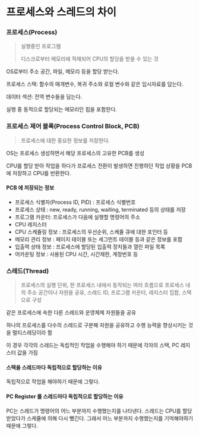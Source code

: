 # 프로세스와 스레드의 차이

### 프로세스(Process)

> 실행중인 프로그램
>
> 디스크로부터 메모리에 적재되어 CPU의 할당을 받을 수 있는 것

OS로부터 주소 공간, 파일, 메모리 등을 할당 받는다.

프로세스 스택: 함수의 매개변수, 복귀 주소와 로컬 변수와 같은 임시자료를 담는다.

데이터 섹션: 전역 변수들을 담는다.

실행 중 동적으로 할당되는 메모리인 힙을 포함한다.



### 프로세스 제어 블록(Process Control Block, PCB)

> 프로세스에 대한 중요한 정보를 저장한다.

OS는 프로세스 생성하면서 해당 프로세스의 고유한 PCB를 생성

CPU를 할당 받아 작업을 하다가 프로세스 전환이 발생하면 진행하던 작업 상황을 PCB에 저장하고 CPU를 반환한다.

#### PCB 에 저장되는 정보

- 프로세스 식별자(Process ID, PID) : 프로세스 식별번호
- 프로세스 상태 : new, ready, running, waiting, terminated 등의 상태를 저장
- 프로그램 카운터: 프로세스가 다음에 실행할 명령어의 주소
- CPU 레지스터
- CPU 스케쥴링 정보 : 프로세스의 우선순위, 스케쥴 큐에 대한 포인터 등
- 메모리 관리 정보 : 페이지 테이블 또는 세그먼트 테이블 등과 같은 정보를 포함
- 입출력 상태 정보 : 프로세스에 할당된 입출력 장치들과 열린 파일 목록
- 어카운팅 정보 : 사용된 CPU 시간, 시간제한, 계정번호 등



### 스레드(Thread)

> 프로세스의 실행 단위, 한 프로세스 내에서 동작되는 여러 흐름으로 프로세스 내의 주소 공간이나 자원을 공유, 스레드 ID, 프로그램 카운터, 레지스터 집합, 스택으로 구성

같은 프로세스에 속한 다른 스레드와 운영체제 자원들을 공유

하나의 프로세스를 다수의 스레드로 구분해 자원을 공유하고 수행 능력을 향상시키는 것을 멀티스레딩이라 함

이 경우 각각의 스레드는 독립적인 작업을 수행해야 하기 때문에 각자의 스택, PC 레지스터 값을 가짐

#### 스택을 스레드마다 독립적으로 할당하는 이유

독립적으로 작업을 해야하기 때문에 그렇다.

#### PC Register 를 스레드마다 독립적으로 할당하는 이유

PC는 스레드가 명령어의 어느 부분까지 수행했는지를 나타낸다. 스레드는 CPU를 할당받았다가 스케쥴에 의해 다시 뺐긴다. 그래서 어느 부분까지 수행했는지를 기억해야하기 때문에 그렇다.

